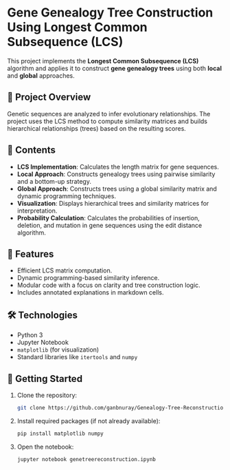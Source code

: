 # Gene Genealogy Tree Construction Using Longest Common Subsequence (LCS)

This project implements the **Longest Common Subsequence (LCS)** algorithm and applies it to construct **gene genealogy trees** using both **local** and **global** approaches.

## 🧬 Project Overview

Genetic sequences are analyzed to infer evolutionary relationships. The project uses the LCS method to compute similarity matrices and builds hierarchical relationships (trees) based on the resulting scores.

## 📁 Contents

- **LCS Implementation**: Calculates the length matrix for gene sequences.
- **Local Approach**: Constructs genealogy trees using pairwise similarity and a bottom-up strategy.
- **Global Approach**: Constructs trees using a global similarity matrix and dynamic programming techniques.
- **Visualization**: Displays hierarchical trees and similarity matrices for interpretation.
- **Probability Calculation**: Calculates the probabilities of insertion, deletion, and mutation in gene sequences using the edit distance algorithm.

## 📌 Features

- Efficient LCS matrix computation.
- Dynamic programming-based similarity inference.
- Modular code with a focus on clarity and tree construction logic.
- Includes annotated explanations in markdown cells.

## 🛠️ Technologies

- Python 3
- Jupyter Notebook
- `matplotlib` (for visualization)
- Standard libraries like `itertools` and `numpy`

## 🚀 Getting Started

1. Clone the repository:
   ```bash
   git clone https://github.com/ganbnuray/Genealogy-Tree-Reconstruction-Using-DNA-sequences.git
2. Install required packages (if not already available):
   ```bash
   pip install matplotlib numpy
3. Open the notebook:
   ```bash
   jupyter notebook genetreereconstruction.ipynb
